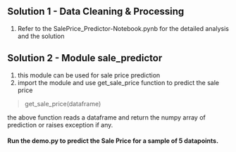 
## Solution 1 - Data Cleaning & Processing
1. Refer to the SalePrice_Predictor-Notebook.pynb for the detailed analysis and the solution



## Solution 2 - Module sale_predictor 
1. this module can be used for sale price prediction
2. import the module and use get_sale_price function to predict the sale price

>get_sale_price(dataframe)

the above function reads a dataframe and return the numpy array of prediction or raises exception if any. 





#### Run the demo.py to predict the Sale Price for a sample of 5 datapoints.

